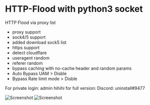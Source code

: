 
# HTTP-Flood with python3 socket
HTTP Flood via proxy list
* proxy support
* sock4/5 support
* added download sock5 list
* https support
* detect cloudflare
* useragent random
* referer random
* bypass caching with no-cache header and random params
* Auto Bypass UAM > Disble
* Bypass Rate limit mode > Disble

For private
login: admin hihihi
for full version:
Discord: uninstall#9477

![Screenshot](https://i.ibb.co/cQxWhNm/2.png)
![Screenshot](https://i.ibb.co/nCcYm2D/3.png)
